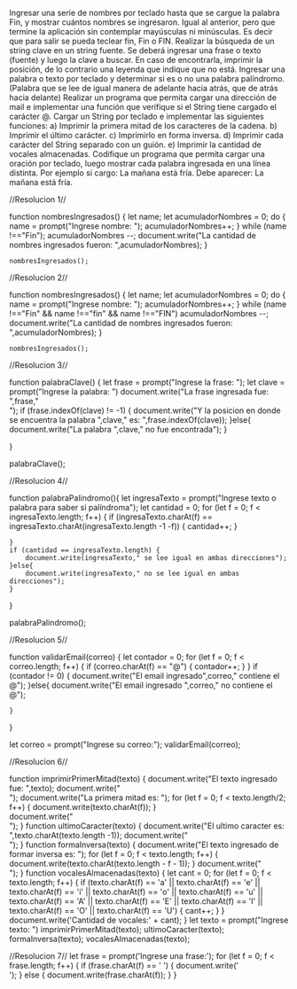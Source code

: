 Ingresar una serie de nombres por teclado hasta que se cargue la palabra Fin, y mostrar cuántos nombres se ingresaron.
Igual al anterior, pero que termine la aplicación sin contemplar mayúsculas ni minúsculas. Es decir que para salir se pueda teclear fin, Fin o FIN.
Realizar la búsqueda de un string clave en un string fuente. Se deberá ingresar una frase o texto (fuente) y luego la clave a buscar. En caso de encontrarla, imprimir la posición, de lo contrario una leyenda que indique que no está.
Ingresar una palabra o texto por teclado y determinar si es o no una palabra palíndromo. (Palabra que se lee de igual manera de adelante hacia atrás, que de atrás hacia delante)
Realizar un programa que permita cargar una dirección de mail e implementar una función que verifique si el String tiene cargado el carácter @.
Cargar un String por teclado e implementar las siguientes funciones:
a) Imprimir la primera mitad de los caracteres de la cadena.
b) Imprimir el último carácter.
c) Imprimirlo en forma inversa.
d) Imprimir cada carácter del String separado con un guión.
e) Imprimir la cantidad de vocales almacenadas.
Codifique un programa que permita cargar una oración por teclado, luego mostrar cada palabra ingresada en una línea distinta.
Por ejemplo si cargo:
	La mañana está fría.
Debe aparecer:
La
mañana
está
fría.



//Resolucion 1//

function nombresIngresados() {
    let name;
    let acumuladorNombres = 0;
    do {
        name = prompt("Ingrese nombre: ");
        acumuladorNombres++;
    } while (name !=="Fin");
    acumuladorNombres --;
    document.write("La cantidad de nombres ingresados fueron: ",acumuladorNombres);
}

    nombresIngresados();    
    
 //Resolucion 2//

 function nombresIngresados() {
    let name;
    let acumuladorNombres = 0;
    do {
        name = prompt("Ingrese nombre: ");
        acumuladorNombres++;
    } while (name !=="Fin" && name !=="fin" && name !=="FIN")
    acumuladorNombres --;
    document.write("La cantidad de nombres ingresados fueron: ",acumuladorNombres);
}

    nombresIngresados();  

//Resolucion 3//

function palabraClave() {
    let frase = prompt("Ingrese la frase: ");
    let clave = prompt("Ingrese la palabra: ")
    document.write("La frase ingresada fue: ",frase,"<br>");
    if (frase.indexOf(clave) != -1) {
        document.write("Y la posicion en donde se encuentra la palabra ",clave," es: ",frase.indexOf(clave));
    }else{
        document.write("La palabra ",clave," no fue encontrada");
    }

}

palabraClave();

//Resolucion 4//

function palabraPalindromo(){
    let ingresaTexto = prompt("Ingrese texto o palabra para saber si palíndroma");
    let cantidad = 0;
    for (let f = 0; f < ingresaTexto.length; f++) {
        if (ingresaTexto.charAt(f) == ingresaTexto.charAt(ingresaTexto.length -1 -f)) {
            cantidad++;
        }
        
    }
    if (cantidad == ingresaTexto.length) {
        document.write(ingresaTexto," se lee igual en ambas direcciones");
    }else{
        document.write(ingresaTexto," no se lee igual en ambas direcciones");
    }
}

palabraPalindromo();

//Resolucion 5//


function validarEmail(correo) {
    let contador = 0;
    for (let f = 0; f < correo.length; f++) {
         if (correo.charAt(f) == "@") {
            contador++;
         }
    }
    if (contador != 0) {
        document.write("El email ingresado",correo," contiene el @");
    }else{
        document.write("El email ingresado ",correo," no contiene el @");

    }
}

let correo = prompt("Ingrese su correo:");
validarEmail(correo);

//Resolucion 6//


function imprimirPrimerMitad(texto) {
    document.write("El texto ingresado fue: ",texto);
    document.write("<br>");
    document.write("La primera mitad es: ");
    for (let f = 0; f < texto.length/2; f++) {
        document.write(texto.charAt(f));
    }  
    document.write("<br>");
}
function ultimoCaracter(texto) {
    document.write("El ultimo caracter es: ",texto.charAt(texto.length -1));
    document.write("<br>");
}
function formaInversa(texto) {
    document.write("El texto ingresado de formar inversa es: ");
    for (let f = 0; f < texto.length; f++) {
        document.write(texto.charAt(texto.length - f - 1));
    }
    document.write("<br>");
}
function vocalesAlmacenadas(texto) {
    let cant = 0;
    for (let f = 0; f < texto.length; f++) {
     if (texto.charAt(f) == 'a' ||
         texto.charAt(f) == 'e' ||
         texto.charAt(f) == 'i' ||
         texto.charAt(f) == 'o' ||
         texto.charAt(f) == 'u' ||
         texto.charAt(f) == 'A' ||
         texto.charAt(f) == 'E' ||
         texto.charAt(f) == 'I' ||
         texto.charAt(f) == 'O' ||
         texto.charAt(f) == 'U') {
            cant++;
     }
    }
   document.write('Cantidad de vocales:' + cant);
}
let texto = prompt("Ingrese texto: ")
imprimirPrimerMitad(texto);
ultimoCaracter(texto);
formaInversa(texto);
vocalesAlmacenadas(texto);

//Resolucion 7//
let frase = prompt('Ingrese una frase:');
for (let f = 0; f < frase.length; f++) {
    if (frase.charAt(f) == ' ') {
        document.write('<br>');
    } else {
        document.write(frase.charAt(f));
    }
}

